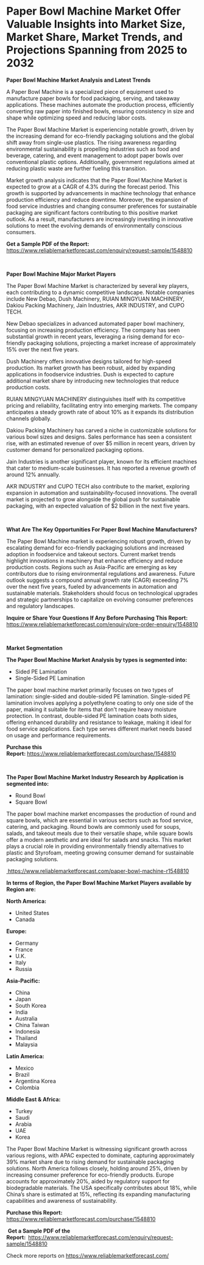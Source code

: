 <p><h1>Paper Bowl Machine Market Offer Valuable Insights into Market Size, Market Share, Market Trends, and Projections Spanning from 2025 to 2032</h1></p><p><strong>Paper Bowl Machine Market Analysis and Latest Trends</strong></p>
<p><p>A Paper Bowl Machine is a specialized piece of equipment used to manufacture paper bowls for food packaging, serving, and takeaway applications. These machines automate the production process, efficiently converting raw paper into finished bowls, ensuring consistency in size and shape while optimizing speed and reducing labor costs.</p><p>The Paper Bowl Machine Market is experiencing notable growth, driven by the increasing demand for eco-friendly packaging solutions and the global shift away from single-use plastics. The rising awareness regarding environmental sustainability is propelling industries such as food and beverage, catering, and event management to adopt paper bowls over conventional plastic options. Additionally, government regulations aimed at reducing plastic waste are further fueling this transition.</p><p>Market growth analysis indicates that the Paper Bowl Machine Market is expected to grow at a CAGR of 4.3% during the forecast period. This growth is supported by advancements in machine technology that enhance production efficiency and reduce downtime. Moreover, the expansion of food service industries and changing consumer preferences for sustainable packaging are significant factors contributing to this positive market outlook. As a result, manufacturers are increasingly investing in innovative solutions to meet the evolving demands of environmentally conscious consumers.</p></p>
<p><strong>Get a Sample PDF of the Report:&nbsp;</strong> <a href="https://www.reliablemarketforecast.com/enquiry/request-sample/1548810?utm_campaign=2467&utm_medium=2&utm_source=Github&utm_content=ia&utm_term=20022025&utm_id=paper-bowl-machine">https://www.reliablemarketforecast.com/enquiry/request-sample/1548810</a></p>
<p>&nbsp;</p>
<p><strong>Paper Bowl Machine Major Market Players</strong></p>
<p><p>The Paper Bowl Machine Market is characterized by several key players, each contributing to a dynamic competitive landscape. Notable companies include New Debao, Dush Machinery, RUIAN MINGYUAN MACHINERY, Dakiou Packing Machinery, Jain Industries, AKR INDUSTRY, and CUPO TECH. </p><p>New Debao specializes in advanced automated paper bowl machinery, focusing on increasing production efficiency. The company has seen substantial growth in recent years, leveraging a rising demand for eco-friendly packaging solutions, projecting a market increase of approximately 15% over the next five years.</p><p>Dush Machinery offers innovative designs tailored for high-speed production. Its market growth has been robust, aided by expanding applications in foodservice industries. Dush is expected to capture additional market share by introducing new technologies that reduce production costs.</p><p>RUIAN MINGYUAN MACHINERY distinguishes itself with its competitive pricing and reliability, facilitating entry into emerging markets. The company anticipates a steady growth rate of about 10% as it expands its distribution channels globally.</p><p>Dakiou Packing Machinery has carved a niche in customizable solutions for various bowl sizes and designs. Sales performance has seen a consistent rise, with an estimated revenue of over $5 million in recent years, driven by customer demand for personalized packaging options.</p><p>Jain Industries is another significant player, known for its efficient machines that cater to medium-scale businesses. It has reported a revenue growth of around 12% annually.</p><p>AKR INDUSTRY and CUPO TECH also contribute to the market, exploring expansion in automation and sustainability-focused innovations. The overall market is projected to grow alongside the global push for sustainable packaging, with an expected valuation of $2 billion in the next five years.</p></p>
<p>&nbsp;</p>
<p><strong>What Are The Key Opportunities For Paper Bowl Machine Manufacturers?</strong></p>
<p><p>The Paper Bowl Machine market is experiencing robust growth, driven by escalating demand for eco-friendly packaging solutions and increased adoption in foodservice and takeout sectors. Current market trends highlight innovations in machinery that enhance efficiency and reduce production costs. Regions such as Asia-Pacific are emerging as key contributors due to rising environmental regulations and awareness. Future outlook suggests a compound annual growth rate (CAGR) exceeding 7% over the next five years, fueled by advancements in automation and sustainable materials. Stakeholders should focus on technological upgrades and strategic partnerships to capitalize on evolving consumer preferences and regulatory landscapes.</p></p>
<p><strong>Inquire or Share Your Questions If Any Before Purchasing This Report:</strong> <a href="https://www.reliablemarketforecast.com/enquiry/pre-order-enquiry/1548810?utm_campaign=2467&utm_medium=2&utm_source=Github&utm_content=ia&utm_term=20022025&utm_id=paper-bowl-machine">https://www.reliablemarketforecast.com/enquiry/pre-order-enquiry/1548810</a></p>
<p>&nbsp;</p>
<p><strong>Market Segmentation</strong></p>
<p><strong>The Paper Bowl Machine Market Analysis by types is segmented into:</strong></p>
<p><ul><li>Sided PE Lamination</li><li>Single-Sided PE Lamination</li></ul></p>
<p><p>The paper bowl machine market primarily focuses on two types of lamination: single-sided and double-sided PE lamination. Single-sided PE lamination involves applying a polyethylene coating to only one side of the paper, making it suitable for items that don't require heavy moisture protection. In contrast, double-sided PE lamination coats both sides, offering enhanced durability and resistance to leakage, making it ideal for food service applications. Each type serves different market needs based on usage and performance requirements.</p></p>
<p><strong>Purchase this Report:&nbsp;</strong><a href="https://www.reliablemarketforecast.com/purchase/1548810?utm_campaign=2467&utm_medium=2&utm_source=Github&utm_content=ia&utm_term=20022025&utm_id=paper-bowl-machine">https://www.reliablemarketforecast.com/purchase/1548810</a></p>
<p>&nbsp;</p>
<p><strong>The Paper Bowl Machine Market Industry Research by Application is segmented into:</strong></p>
<p><ul><li>Round Bowl</li><li>Square Bowl</li></ul></p>
<p><p>The paper bowl machine market encompasses the production of round and square bowls, which are essential in various sectors such as food service, catering, and packaging. Round bowls are commonly used for soups, salads, and takeout meals due to their versatile shape, while square bowls offer a modern aesthetic and are ideal for salads and snacks. This market plays a crucial role in providing environmentally friendly alternatives to plastic and Styrofoam, meeting growing consumer demand for sustainable packaging solutions.</p></p>
<p><a href="https://www.reliablemarketforecast.com/paper-bowl-machine-r1548810?utm_campaign=2467&utm_medium=2&utm_source=Github&utm_content=ia&utm_term=20022025&utm_id=paper-bowl-machine">&nbsp;https://www.reliablemarketforecast.com/paper-bowl-machine-r1548810</a></p>
<p><strong>In terms of Region, the Paper Bowl Machine Market Players available by Region are:</strong></p>
<p>
    <p> <strong> North America: </strong>
        <ul>
            <li>United States</li>
            <li>Canada</li>
        </ul>
        </p> 
    <p> <strong> Europe: </strong>
        <ul>
            <li>Germany</li>
            <li>France</li>
            <li>U.K.</li>
            <li>Italy</li>
            <li>Russia</li>
        </ul>
        </p> 
    <p> <strong> Asia-Pacific: </strong>
        <ul>
            <li>China</li>
            <li>Japan</li>
            <li>South Korea</li>
            <li>India</li>
            <li>Australia</li>
            <li>China Taiwan</li>
            <li>Indonesia</li>
            <li>Thailand</li>
            <li>Malaysia</li>
        </ul>
        </p> 
    <p> <strong> Latin America: </strong>
        <ul>
            <li>Mexico</li>
            <li>Brazil</li>
            <li>Argentina Korea</li>
            <li>Colombia</li>
        </ul>
        </p> 
    <p> <strong> Middle East & Africa: </strong>
        <ul>
            <li>Turkey</li>
            <li>Saudi</li>
            <li>Arabia</li>
            <li>UAE</li>
            <li>Korea</li>
        </ul>
    </p>
    </p>
<p><p>The Paper Bowl Machine Market is witnessing significant growth across various regions, with APAC expected to dominate, capturing approximately 39% market share due to rising demand for sustainable packaging solutions. North America follows closely, holding around 25%, driven by increasing consumer preference for eco-friendly products. Europe accounts for approximately 20%, aided by regulatory support for biodegradable materials. The USA specifically contributes about 18%, while China’s share is estimated at 15%, reflecting its expanding manufacturing capabilities and awareness of sustainability.</p></p>
<p><strong>Purchase this Report: </strong><a href="https://www.reliablemarketforecast.com/purchase/1548810?utm_campaign=2467&utm_medium=2&utm_source=Github&utm_content=ia&utm_term=20022025&utm_id=paper-bowl-machine">https://www.reliablemarketforecast.com/purchase/1548810</a></p>
<p>&nbsp;<strong>Get a Sample PDF of the Report:&nbsp;&nbsp;</strong><a href="https://www.reliablemarketforecast.com/enquiry/request-sample/1548810?utm_campaign=2467&utm_medium=2&utm_source=Github&utm_content=ia&utm_term=20022025&utm_id=paper-bowl-machine">https://www.reliablemarketforecast.com/enquiry/request-sample/1548810</a></p>
<p><strong></strong></p>
<p>Check more reports on <a href="https://www.reliablemarketforecast.com/?utm_campaign=2467&utm_medium=2&utm_source=Github&utm_content=ia&utm_term=20022025&utm_id=paper-bowl-machine">https://www.reliablemarketforecast.com/</a></p>